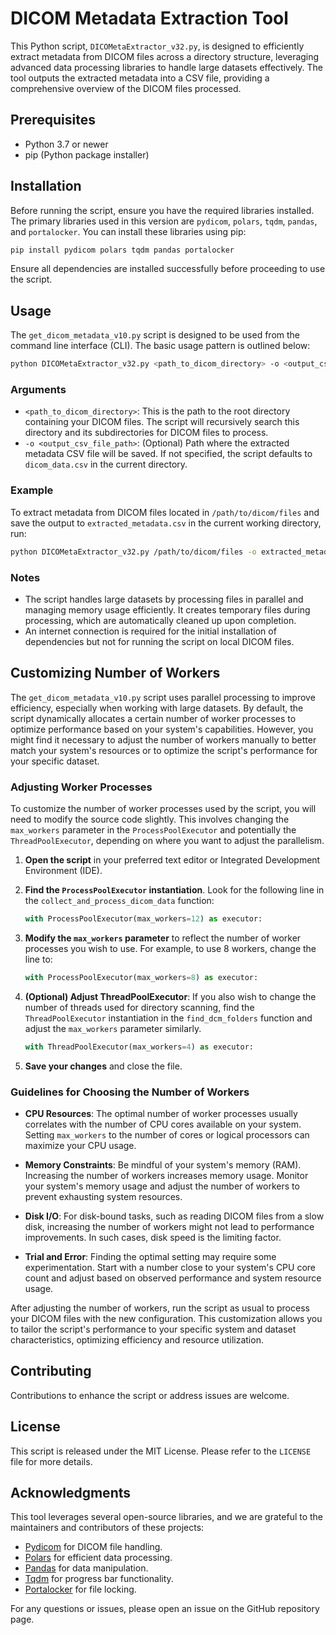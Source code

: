 # DICOM Metadata Extraction Tool

This Python script, `DICOMetaExtractor_v32.py`, is designed to efficiently extract metadata from DICOM files across a directory structure, leveraging advanced data processing libraries to handle large datasets effectively. The tool outputs the extracted metadata into a CSV file, providing a comprehensive overview of the DICOM files processed.

## Prerequisites

- Python 3.7 or newer
- pip (Python package installer)

## Installation

Before running the script, ensure you have the required libraries installed. The primary libraries used in this version are `pydicom`, `polars`, `tqdm`, `pandas`, and `portalocker`. You can install these libraries using pip:

```sh
pip install pydicom polars tqdm pandas portalocker
```

Ensure all dependencies are installed successfully before proceeding to use the script.

## Usage

The `get_dicom_metadata_v10.py` script is designed to be used from the command line interface (CLI). The basic usage pattern is outlined below:

```sh
python DICOMetaExtractor_v32.py <path_to_dicom_directory> -o <output_csv_file_path>
```

### Arguments

- `<path_to_dicom_directory>`: This is the path to the root directory containing your DICOM files. The script will recursively search this directory and its subdirectories for DICOM files to process.
- `-o <output_csv_file_path>`: (Optional) Path where the extracted metadata CSV file will be saved. If not specified, the script defaults to `dicom_data.csv` in the current directory.

### Example

To extract metadata from DICOM files located in `/path/to/dicom/files` and save the output to `extracted_metadata.csv` in the current working directory, run:

```sh
python DICOMetaExtractor_v32.py /path/to/dicom/files -o extracted_metadata.csv
```

### Notes

- The script handles large datasets by processing files in parallel and managing memory usage efficiently. It creates temporary files during processing, which are automatically cleaned up upon completion.
- An internet connection is required for the initial installation of dependencies but not for running the script on local DICOM files.

## Customizing Number of Workers

The `get_dicom_metadata_v10.py` script uses parallel processing to improve efficiency, especially when working with large datasets. By default, the script dynamically allocates a certain number of worker processes to optimize performance based on your system's capabilities. However, you might find it necessary to adjust the number of workers manually to better match your system's resources or to optimize the script's performance for your specific dataset.

### Adjusting Worker Processes

To customize the number of worker processes used by the script, you will need to modify the source code slightly. This involves changing the `max_workers` parameter in the `ProcessPoolExecutor` and potentially the `ThreadPoolExecutor`, depending on where you want to adjust the parallelism.

1. **Open the script** in your preferred text editor or Integrated Development Environment (IDE).

2. **Find the `ProcessPoolExecutor` instantiation**. Look for the following line in the `collect_and_process_dicom_data` function:

   ```python
   with ProcessPoolExecutor(max_workers=12) as executor:
   ```

3. **Modify the `max_workers` parameter** to reflect the number of worker processes you wish to use. For example, to use 8 workers, change the line to:

   ```python
   with ProcessPoolExecutor(max_workers=8) as executor:
   ```

4. **(Optional) Adjust ThreadPoolExecutor**: If you also wish to change the number of threads used for directory scanning, find the `ThreadPoolExecutor` instantiation in the `find_dcm_folders` function and adjust the `max_workers` parameter similarly.

   ```python
   with ThreadPoolExecutor(max_workers=4) as executor:
   ```

5. **Save your changes** and close the file.

### Guidelines for Choosing the Number of Workers

- **CPU Resources**: The optimal number of worker processes usually correlates with the number of CPU cores available on your system. Setting `max_workers` to the number of cores or logical processors can maximize your CPU usage.
  
- **Memory Constraints**: Be mindful of your system's memory (RAM). Increasing the number of workers increases memory usage. Monitor your system's memory usage and adjust the number of workers to prevent exhausting system resources.

- **Disk I/O**: For disk-bound tasks, such as reading DICOM files from a slow disk, increasing the number of workers might not lead to performance improvements. In such cases, disk speed is the limiting factor.

- **Trial and Error**: Finding the optimal setting may require some experimentation. Start with a number close to your system's CPU core count and adjust based on observed performance and system resource usage.

After adjusting the number of workers, run the script as usual to process your DICOM files with the new configuration. This customization allows you to tailor the script's performance to your specific system and dataset characteristics, optimizing efficiency and resource utilization.

## Contributing

Contributions to enhance the script or address issues are welcome.

## License

This script is released under the MIT License. Please refer to the `LICENSE` file for more details.

## Acknowledgments

This tool leverages several open-source libraries, and we are grateful to the maintainers and contributors of these projects:

- [Pydicom](https://github.com/pydicom/pydicom) for DICOM file handling.
- [Polars](https://github.com/pola-rs/polars) for efficient data processing.
- [Pandas](https://github.com/pandas-dev/pandas) for data manipulation.
- [Tqdm](https://github.com/tqdm/tqdm) for progress bar functionality.
- [Portalocker](https://github.com/WoLpH/portalocker) for file locking.

For any questions or issues, please open an issue on the GitHub repository page.
